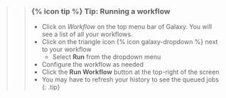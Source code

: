 >
>    > ### {% icon tip %} Tip: Running a workflow
>    > - Click on *Workflow* on the top menu bar of Galaxy. You will see a list of all your workflows.
>    > - Click on the triangle icon {% icon galaxy-dropdown %} next to your workflow
>    >   - Select **Run** from the dropdown menu
>    > - Configure the workflow as needed
>    > - Click the **Run Workflow** button at the top-right of the screen
>    > - You may have to refresh your history to see the queued jobs
>    {: .tip}
>